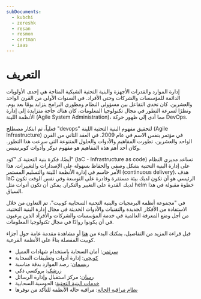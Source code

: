 ```yaml
---
subDocuments:
  - kubchi
  - zereshk
  - resan
  - resmon
  - certman
  - iaas
---
```


# التعريف

إدارة الموارد والقدرات الأجهزة والبنية التحتية الشبكية المتاحة هي إحدى الأولويات الدائمة للمؤسسات والشركات وحتى الأفراد.
في السنوات الأولى من القرن الواحد والعشرين، كان تحدي التفاعل بين مسؤولي النظام ومطوري البرامج يتزايد يومًا بعد يوم. ونظرًا لسرعة التطور في مجال تكنولوجيا المعلومات، كان هناك حاجة متزايدة إلى إدارة الأنظمة اللينة (Agile System Administration)، مما أدى إلى ظهور حركة DevOps.

فعلياً، تم ابتكار مصطلح "devops" لتحقيق مفهوم البنية التحتية اللينة (Agile Infrastructure) في مؤتمر بنفس الاسم في عام 2009. في العقد الثاني من القرن الواحد والعشرين، تطورت المفاهيم والأدوات والحلول المتنوعة التي سرعت هذا التطور. وكان أحد أهم هذه المفاهيم هو مفهوم دوكر وأدوات كوبرنيتيس.

أيضًا، فكرة بنية التحتية كـ "كود" (IaC - Infrastructure as code) تساعد مديري النظام على إدارة البنية التحتية بشكل وصفي والحفاظ بسهولة على الإصدارات والتغييرات. هذا الأمر حاسم في إدارة الأنظمة اللينة والتسليم المستمر (continuous delivery). هدف IaC الرئيسي هو أن تكون لديك بيئة مستقرة وقادرة على التوسعة وفي نفس الوقت تكون لديك القدرة على التغيير والتكرار. يمكن أن تكون أدوات مثل helm خطوة مقبولة في هذا السياق.

في "مجموعة أنظمة البرمجيات والبنية التحتية السحابية كوبيت"، تم التعاون من خلال الاستفادة من الأفكار الجديدة والتقنيات والأدوات الحديثة في مجال إدارة البنية التحتية، من أجل وضع المعرفة العالمية في خدمة المؤسسات والشركات والأفراد الذين يرغبون في أن يكونوا روادًا في مجال تكنولوجيا المعلومات.

قبل قراءة المزيد من التفاصيل، يمكنك البدء من [هنا](kubchi/getting-started) أو
مشاهدة مقدمة عامة حول أجزاء كوبيت المفصلة بناءً على الأنظمة الفرعية.

- [سرتمن](certman): أمان السحابة باستخدام شهادات العميل
- [كوبچی](kubchi): إدارة أدوات وتطبيقات السحابة
- [ریسمان](resmon): رصد الموارد بدقة مناسبة
- [زرشک](zereshk): بروكسي ذكي
- [رسان](resan): مركز استقبال وإدارة الرسائل
- [خدمات البنية التحتية](iaas): الحوسبة السحابية
- [نظام مراقبة الحالة](./statuspage): مراقبة حالة الأنظمة للتأكد من توفرها

